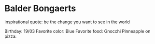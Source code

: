 # Balder Bongaerts
inspirational quote: be the change you want to see in the world

Birthday: 19/03
Favorite color: Blue
Favorite food: Gnocchi
Pinneapple on pizza:

